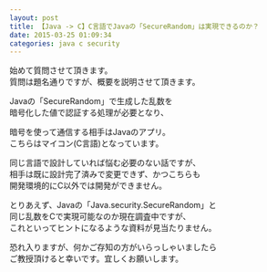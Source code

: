 ```yaml
---
layout: post
title: 【Java -> C】C言語でJavaの「SecureRandom」は実現できるのか？
date: 2015-03-25 01:09:34
categories: java c security
---
```

<!-- {% raw %} -->
<p>始めて質問させて頂きます。<br>
質問は題名通りですが、概要を説明させて頂きます。</p>

<p>Javaの「SecureRandom」で生成した乱数を<br>
暗号化した値で認証する処理が必要となり、</p>

<p>暗号を使って通信する相手はJavaのアプリ。<br>
こちらはマイコン(C言語)となっています。</p>

<p>同じ言語で設計していれば悩む必要のない話ですが、<br>
相手は既に設計完了済みで変更できず、かつこちらも<br>
開発環境的にC以外では開発ができません。</p>

<p>とりあえず、Javaの「Java.security.SecureRandom」と<br>
同じ乱数をCで実現可能なのか現在調査中ですが、<br>
これといってヒントになるような資料が見当たりません。</p>

<p>恐れ入りますが、何かご存知の方がいらっしゃいましたら<br>
ご教授頂けると幸いです。宜しくお願いします。</p>
<!-- {% endraw %} -->
